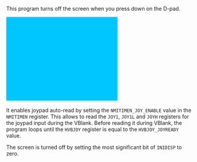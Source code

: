 This program turns off the screen when you press down on the D-pad. 

![screenshot](screenshot.png?raw=true "screenshot")

It enables joypad auto-read by setting the `NMITIMEN_JOY_ENABLE` value in the `NMITIMEN` register. This allows to read the `JOY1`, `JOY1L` and `JOYH` registers for the joypad input during the VBlank. Before reading it during VBlank, the program loops until the `HVBJOY` register is equal to the `HVBJOY_JOYREADY` value.

The screen is turned off by setting the most significant bit of `INIDISP` to zero. 
